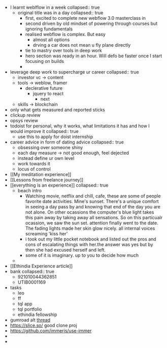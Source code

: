 - I learnt weblflow in a week
  collapsed:: true
	- original title was in a day
	  collapsed:: true
		- first, excited to complete new webflow 3.0 masterclass in
		- second driven by old mindset of powering through courses but ignoring fundamentals
		- realised webflow is complex. But easy
			- almost all options
			- drving a car  does not mean u fly plane  directly
		- tie to mastry over tools in deep work
		- hero section was ready in an hour. Will defo be faster once I start focusing on builds
		-
- leverage deep work to supercharge ur career
  collapsed:: true
	- investor vc -> content
	- tools -> weblow, framer
		- declerative future
			- jquery to react
				- next
	- skills -> blockchain
- only what gets measured and reported sticks
- clickup review
- opsys review
- todoist for personal, why it works, what limitations it has and how I would improve it
  collapsed:: true
	- use this to apply for doist internship
- career advice in form of dating advice
  collapsed:: true
	- obsessing over someone shiny
	- each day measure -> not good enough, feel dejected
	- instead define ur own level
	- work towards it
	- locus of control
- [[My meditation experience]]
- [[Lessons from freelance journey]]
- [[everything is an experience]]
  collapsed:: true
	- beach intro
		- Watching movie, netflix and chill, cafe, these are some of people favorite date activities. Mine's sunset. There's a unique comfort in seeing a day pass by and knowing that end of the day you are not alone. On other ocassions the computer's blue light takes this pain away by taking away all sensations. So on this particualr ocassion, we saw the sun set. attention finally went to the date. The fading lights made her skin glow nicely. all internal voices screaming 'kiss her'
		- i took out my little pocket notebook and listed out the pros and cons of escalating things with her.the answer was yes but by then she had excused herself and left.
		- some of it is imaginary. up to you to decide how much
	-
- [[Ethindia Experience article]]
- bank
  collapsed:: true
	- 921010044362851
	- UTIB0001169
- tasks
	- leo
	- ff
	- tql app
	- tql portfolio
	- ethindia fellowship
- gumroad alt [thread](https://twitter.com/quentinvllrd/status/1604106506277888000)
- https://slice.so/ good clone proj
- https://github.com/immerjs/use-immer
-
-